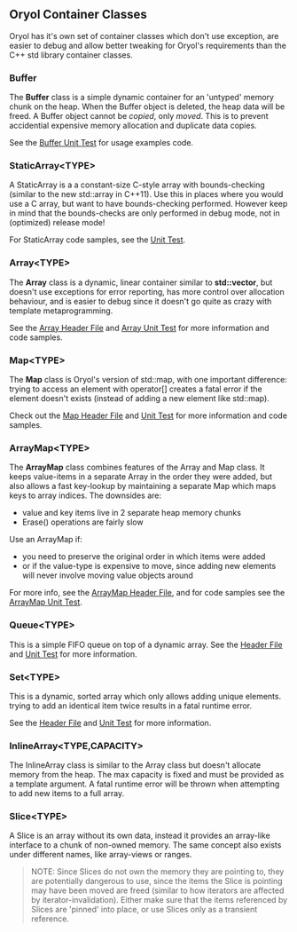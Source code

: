 ## Oryol Container Classes

Oryol has it's own set of container classes which don't use exception, are
easier to debug and allow better tweaking for Oryol's requirements than the
C++ std library container classes.

### Buffer

The **Buffer** class is a simple dynamic container for an 'untyped' memory
chunk on the heap. When the Buffer object is deleted, the heap data will be
freed. A Buffer object cannot be _copied_, only _moved_. This is to prevent
accidential expensive memory allocation and duplicate data copies.

See the [Buffer Unit Test](../UnitTests/BufferTest.cc) for
usage examples code.

### StaticArray&lt;TYPE&gt;

A StaticArray is a a constant-size C-style array with bounds-checking
(similar to the new std::array in C++11). Use this in places where
you would use a C array, but want to have bounds-checking performed.
However keep in mind that the bounds-checks are only
performed in debug mode, not in (optimized) release mode!

For StaticArray code samples, see the [Unit Test](../UnitTests/StaticArrayTest.cc). 

### Array&lt;TYPE&gt;

The **Array** class is a dynamic, linear container similar to 
**std::vector**, but doesn't use exceptions for error reporting,
has more control over allocation behaviour, and is easier to debug
since it doesn't go quite as crazy with template metaprogramming.

See the [Array Header File](Array.h) and 
[Array Unit Test](../UnitTests/ArrayTest.cc) for more
information and code samples.

### Map&lt;TYPE&gt;

The **Map** class is Oryol's version of std::map, with one important
difference: trying to access an element with operator\[\] creates
a fatal error if the element doesn't exists (instead of adding
a new element like std::map).

Check out the [Map Header File](Map.h) and [Unit Test](../UnitTests/MapTest.cc)
for more information and code samples.

### ArrayMap&lt;TYPE&gt;

The **ArrayMap** class combines features of the Array and Map class.
It keeps value-items in a separate Array in the order they were added,
but also allows a fast key-lookup by maintaining a separate Map
which maps keys to array indices. The downsides are:

- value and key items live in 2 separate heap memory chunks
- Erase() operations are fairly slow

Use an ArrayMap if:

- you need to preserve the original order in which items were added
- or if the value-type is expensive to move, since adding new elements
will never involve moving value objects around

For more info, see the [ArrayMap Header File](ArrayMap.h), and for
code samples see the [ArrayMap Unit Test](../UnitTests/ArrayMapTest.cc).

### Queue&lt;TYPE&gt;

This is a simple FIFO queue on top of
a dynamic array. See the [Header File](Queue.h) and
[Unit Test](../UnitTests/QueueTest.cc) for more 
information.

### Set&lt;TYPE&gt;

This is a dynamic, sorted array which only allows adding
unique elements. trying to add an identical item
twice results in a fatal runtime error.

See the [Header File](Set.h) and [Unit Test](../UnitTests/Set.cc) for more information.

### InlineArray&lt;TYPE,CAPACITY&gt;

The InlineArray class is similar to the Array class
but doesn't allocate memory from the heap. The max capacity is fixed
and must be provided as a template argument. A fatal runtime error
will be thrown when attempting to add new items to a full array.

### Slice&lt;TYPE&gt;

A Slice is an array without its own data, instead it
provides an array-like interface to a chunk of non-owned
memory. The same concept also exists under different names,
like array-views or ranges.

> NOTE: Since Slices do not own the memory they are pointing to, they are potentially dangerous to use, since the items the Slice is pointing may have been moved are freed (similar to how iterators are affected by iterator-invalidation). Either make sure that the items referenced by Slices are 'pinned' into place, or use Slices only as a transient reference.

